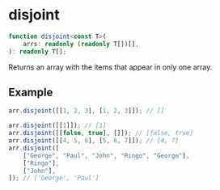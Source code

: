# disjoint

```ts
function disjoint<const T>(
    arrs: readonly (readonly T[])[],
): readonly T[];
```

Returns an array with the items that appear in only one array.

## Example

```ts
arr.disjoint([[1, 2, 3], [1, 2, 3]]); // []
```

```ts
arr.disjoint([[1]]); // [1]
arr.disjoint([[false, true], []]); // [false, true]
arr.disjoint([[4, 5, 6], [5, 6, 7]]); // [4, 7]
arr.disjoint([
    ["George", "Paul", "John", "Ringo", "George"],
    ["Ringo"],
    ["John"],
]); // ['George', 'Paul']
```
